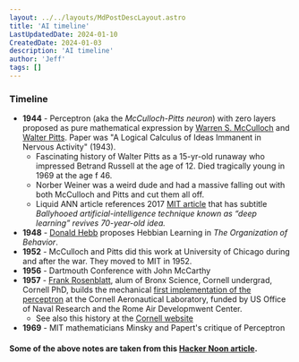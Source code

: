 ```yaml
---
layout: ../../layouts/MdPostDescLayout.astro
title: 'AI timeline'
LastUpdatedDate: 2024-01-10
CreatedDate: 2024-01-03
description: 'AI timeline'
author: 'Jeff'
tags: []
---
```




### Timeline 
* **1944** - Perceptron (aka the *McCulloch-Pitts neuron*) with zero layers proposed as pure mathematical expression by [Warren S. McCulloch](https://en.wikipedia.org/wiki/Warren_Sturgis_McCulloch) and [Walter Pitts](https://en.wikipedia.org/wiki/Walter_Pitts). Paper was "A Logical Calculus of Ideas Immanent in Nervous Activity" (1943). 
	* Fascinating history of Walter Pitts as a 15-yr-old runaway who impressed Betrand Russell at the age of 12. Died tragically young in 1969 at the age f 46.
	* Norber Weiner was a weird dude and had a massive falling out with both McCulloch and Pitts and cut them all off.
	* Liquid ANN article references 2017 [MIT article](https://news.mit.edu/2017/explained-neural-networks-deep-learning-0414?ref=hackernoon.com#:~:text=Neural%20networks%20were%20first%20proposed,the%20first%20cognitive%20science%20department.) that has subtitle *Ballyhooed artificial-intelligence technique known as “deep learning” revives 70-year-old idea.* 
* **1948** - [Donald Hebb](https://en.wikipedia.org/wiki/Donald_O._Hebb) proposes Hebbian Learning in *The Organization of Behavior*.  
* **1952** - McCulloch and Pitts did this work at University of Chicago during and after the war. They moved to MIT in 1952.
* **1956** - Dartmouth Conference with John McCarthy
* **1957** - [Frank Rosenblatt](https://en.wikipedia.org/wiki/Frank_Rosenblatt), alum of Bronx Science, Cornell undergrad, Cornell PhD, builds the mechanical [first implementation of the perceptron](https://en.wikipedia.org/wiki/Perceptron#Mark_I_Perceptron_machine) at the Cornell Aeronautical Laboratory, funded by US Office of Naval Research and the Rome Air Developmwent Center.
	* See also this history at the [Cornell website](https://news.cornell.edu/stories/2019/09/professors-perceptron-paved-way-ai-60-years-too-soon)
* **1969** - MIT mathematicians Minsky and Papert's critique of Perceptron

#### Some of the above notes are taken from this [Hacker Noon article](https://hackernoon.com/an-introduction-to-liquid-neural-networks-nt5c33t7).
